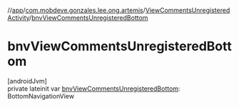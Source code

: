 //[app](../../../index.md)/[com.mobdeve.gonzales.lee.ong.artemis](../index.md)/[ViewCommentsUnregisteredActivity](index.md)/[bnvViewCommentsUnregisteredBottom](bnv-view-comments-unregistered-bottom.md)

# bnvViewCommentsUnregisteredBottom

[androidJvm]\
private lateinit var [bnvViewCommentsUnregisteredBottom](bnv-view-comments-unregistered-bottom.md): BottomNavigationView
